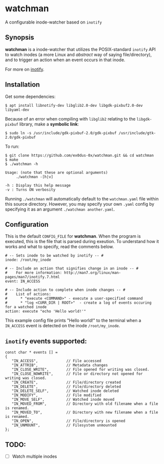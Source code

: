 # watchman

A configurable inode-watcher based on `inotify`

## Synopsis

__watchman__ is a inode-watcher that utilizes the POSIX-standard `inotify` API to watch inodes (a more Linux and _abstract_ way of saying file/directory), and to trigger an action when an event occurs in that inode.

For more on [inotify](https://linux.die.net/man/7/inotify).


## Installation

Get some dependencies:

    $ apt install libnotify-dev libglib2.0-dev libgdk-pixbuf2.0-dev libyaml-dev

Because of an error when compiling with `libglib2` relating to the `libgdk-pixbuf` library, make a __symbolic link__:

    $ sudo ln -s /usr/include/gdk-pixbuf-2.0/gdk-pixbuf /usr/include/gtk-2.0/gdk-pixbuf

To run:
    
    $ git clone https://github.com/ex0dus-0x/watchman.git && cd watchman
    $ make
    $ ./watchman -h
    
    Usage: (note that these are optional arguments)
    	 ./watchman -[h|v]

    -h : Display this help message
    -v : Turns ON verbosity

Running `./watchman` will automatically default to the `watchman.yaml` file within this source directory. However, you may specify your own `.yaml` config by specifying it as an argument `./watchman another.yaml`.


## Configuration

This is the default `CONFIG_FILE` for __watchman__. When the program is executed, this is the file that is parsed during exeution. To understand how it works and what to specify, read the comments below.

    # -- Sets inode to be watched by inotify -- #
    inode: /root/my_inode

    # -- Include an action that signifies change in an inode -- #
    #    For more information: http://man7.org/linux/man-pages/man7/inotify.7.html 
    event: IN_ACCESS

    # -- Include action to complete when inode changes -- #
    #    List of actions:                                 
    #      * "execute <COMMAND>" - execute a user-specified command
    #      * "log <CURR_DIR | ROOT>"  - create a log of events occuring for a watched inode
    action: execute "echo 'Hello world!'"


This example config file prints "Hello world!" to the terminal when a `IN_ACCESS` event is detected on the inode `/root/my_inode`.

## `inotify` events supported:

    const char * events [] = 
    {
       "IN_ACCESS",             // File accessed
       "IN_ATTRIB",             // Metadata changes
       "IN_CLOSE_WRITE",        // File opened for writing was closed.
       "IN_CLOSE_NOWRITE",      // File or directory not opened for writing was closed.
       "IN_CREATE",             // File/directory created
       "IN_DELETE",             // File/directory deleted
       "IN_DELETE_SELF",        // Watched inode deleted
       "IN_MODIFY",             // File modified
       "IN_MOVE_SELF",          // Watched inode moved
       "IN_MOVED_FROM",         // Directory with old filename when a file is renamed.
       "IN_MOVED_TO",           // Directory with new filename when a file is renamed.
       "IN_OPEN",               // File/directory is opened
       "IN_UNMOUNT",            // Filesystem unmounted
    };

## TODO:

* [ ] Watch multiple inodes
